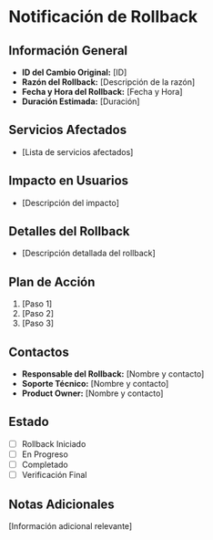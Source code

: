# Notificación de Rollback

## Información General
- **ID del Cambio Original:** [ID]
- **Razón del Rollback:** [Descripción de la razón]
- **Fecha y Hora del Rollback:** [Fecha y Hora]
- **Duración Estimada:** [Duración]

## Servicios Afectados
- [Lista de servicios afectados]

## Impacto en Usuarios
- [Descripción del impacto]

## Detalles del Rollback
- [Descripción detallada del rollback]

## Plan de Acción
1. [Paso 1]
2. [Paso 2]
3. [Paso 3]

## Contactos
- **Responsable del Rollback:** [Nombre y contacto]
- **Soporte Técnico:** [Nombre y contacto]
- **Product Owner:** [Nombre y contacto]

## Estado
- [ ] Rollback Iniciado
- [ ] En Progreso
- [ ] Completado
- [ ] Verificación Final

## Notas Adicionales
[Información adicional relevante] 